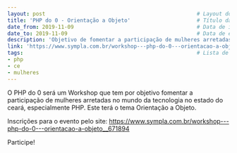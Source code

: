 ```yaml
---
layout: post                                                # Layout do post, deixar por padrão post.
title: 'PHP do 0 - Orientação a Objeto'                     # Título da conferência.
date_from: 2019-11-09                                       # Data de início da conferência no formado yyyy-mm-dd sem aspas.
date_to: 2019-11-09                                         # Data de encerramento da conferência no formado yyyy-mm-dd sem aspas.
description: 'Objetivo de fomentar a participação de mulheres arretadas no mundo da tecnologia aqui no estado do ceará, especialmente PHP'    # Descrição da conferência.
link: 'https://www.sympla.com.br/workshop---php-do-0---orientacao-a-objeto__671894' # Link oficial da conferência.
tags:                                                       # Lista de tags associadas a sua conferência. Ex: Linguagem (js) e estado (sp). Caso seja mais de 
- php
- ce
- mulheres
---
```


O PHP do 0 será um Workshop que tem por objetivo fomentar a participação de mulheres arretadas no mundo da tecnologia no estado do ceará, especialmente PHP. Este terá o tema Orientação a Objeto.

Inscrições para o evento pelo site: https://www.sympla.com.br/workshop---php-do-0---orientacao-a-objeto__671894

Participe!
